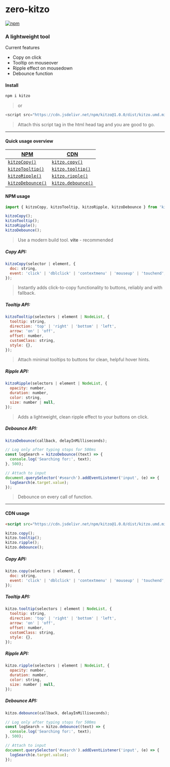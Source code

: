 # zero-kitzo

[![npm](https://img.shields.io/npm/v/kitzo)](https://www.npmjs.com/package/kitzo)

### A lightweight tool

Current features

- Copy on click
- Tooltip on mouseover
- Ripple effect on mousedown
- Debounce function

#### Install

```bash
npm i kitzo
```

> or

```javascript
<script src="https://cdn.jsdelivr.net/npm/kitzo@1.0.0/dist/kitzo.umd.min.js"></script>
```

> Attach this script tag in the html head tag and you are good to go.

---

#### Quick usage overview

| [NPM](#npm-usage)                | [CDN](#cdn-usage)                     |
| -------------------------------- | ------------------------------------- |
| [`kitzoCopy()`](#copy-api)       | [`kitzo.copy()`](#copy-api-1)         |
| [`kitzoTooltip()`](#tooltip-api) | [`kitzo.tooltip()`](#tooltip-api-1)   |
| [`kitzoRipple()`](#ripple-api)   | [`kitzo.ripple()`](#ripple-api-1)     |
| [`kitzoDebounce()`](#debounce)   | [`kitzo.debounce()`](#debounce-api-1) |

#### NPM usage

```javascript
import { kitzoCopy, kitzoTooltip, kitzoRipple, kitzoDebounce } from 'kitzo';
```

```javascript
kitzoCopy();
kitzoTooltip();
kitzoRipple();
kitzoDebounce();
```

> Use a modern build tool. **vite** - recommended

##### Copy API:

```javascript
kitzoCopy(selector | element, {
  doc: string,
  event: 'click' | 'dblclick' | 'contextmenu' | 'mouseup' | 'touchend',
});
```

> Instantly adds click-to-copy functionality to buttons, reliably and with fallback.

##### Tooltip API:

```javascript
kitzoTooltip(selectors | element | NodeList, {
  tooltip: string,
  direction: 'top' | 'right' | 'bottom' | 'left',
  arrow: 'on' | 'off',
  offset: number,
  customClass: string,
  style: {},
});
```

> Attach minimal tooltips to buttons for clean, helpful hover hints.

##### Ripple API:

```javascript
kitzoRipple(selectors | element | NodeList, {
  opacity: number,
  duration: number,
  color: string,
  size: number | null,
});
```

> Adds a lightweight, clean ripple effect to your buttons on click.

##### Debounce API:

```javascript
kitzoDebounce(callback, delayInMilliseconds);
```

```javascript
// Log only after typing stops for 500ms
const logSearch = kitzoDebounce((text) => {
  console.log('Searching for:', text);
}, 500);

// Attach to input
document.querySelector('#search').addEventListener('input', (e) => {
  logSearch(e.target.value);
});
```

> Debounce on every call of function.

---

#### CDN usage

```html
<script src="https://cdn.jsdelivr.net/npm/kitzo@1.0.0/dist/kitzo.umd.min.js"></script>
```

```javascript
kitzo.copy();
kitzo.tooltip();
kitzo.ripple();
kitzo.debounce();
```

##### Copy API:

```javascript
kitzo.copy(selectors | element, {
  doc: string,
  event: 'click' | 'dblclick' | 'contextmenu' | 'mouseup' | 'touchend',
});
```

##### Tooltip API:

```javascript
kitzo.tooltip(selectors | element | NodeList, {
  tooltip: string,
  direction: 'top' | 'right' | 'bottom' | 'left',
  arrow: 'on' | 'off',
  offset: number,
  customClass: string,
  style: {},
});
```

##### Ripple API:

```javascript
kitzo.ripple(selectors | element | NodeList, {
  opacity: number,
  duration: number,
  color: string,
  size: number | null,
});
```

##### Debounce API:

```javascript
kitzo.debounce(callback, delayInMilliseconds);
```

```javascript
// Log only after typing stops for 500ms
const logSearch = kitzo.debounce((text) => {
  console.log('Searching for:', text);
}, 500);

// Attach to input
document.querySelector('#search').addEventListener('input', (e) => {
  logSearch(e.target.value);
});
```
